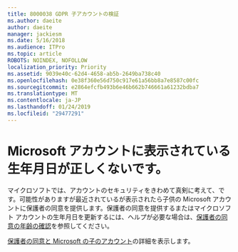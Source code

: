 ```yaml
---
title: 8000038 GDPR 子アカウントの検証
ms.author: daeite
author: daeite
manager: jackiesm
ms.date: 5/16/2018
ms.audience: ITPro
ms.topic: article
ROBOTS: NOINDEX, NOFOLLOW
localization_priority: Priority
ms.assetid: 9039e40c-62d4-4658-ab5b-2649ba738c40
ms.openlocfilehash: 0e38f360e56d750c917e61a56bb8a7e8587c00fc
ms.sourcegitcommit: e2864efcfb493b6e46b662b746661a61232bdba7
ms.translationtype: MT
ms.contentlocale: ja-JP
ms.lasthandoff: 01/24/2019
ms.locfileid: "29477291"
---
```

# <a name="date-of-birth-displayed-in-your-microsoft-account-is-incorrect"></a>Microsoft アカウントに表示されている生年月日が正しくないです。

マイクロソフトでは、アカウントのセキュリティをきわめて真剣に考えて、です。可能性がありますが最近されているが表示されたら子供の Microsoft アカウントに保護者の同意を提供します。保護者の同意を提供するまたはマイクロソフト アカウントの生年月日を更新するには、ヘルプが必要な場合は、[保護者の同意の年齢の確認](https://go.microsoft.com/fwlink/p/?linkid=874364)を参照してください。
  
[保護者の同意と Microsoft の子のアカウント](https://go.microsoft.com/fwlink/p/?linkid=874365)の詳細を表示します。
  

